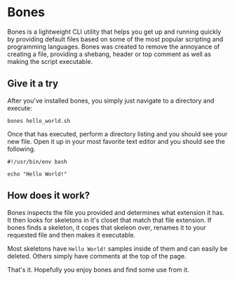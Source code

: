 # Bones

Bones is a lightweight CLI utility that helps you get up and running quickly by providing default files based on some of the most popular scripting and programming languages. Bones was created to remove the annoyance of creating a file, providing a shebang, header or top comment as well as making the script executable.


## Give it a try

After you've installed bones, you simply just navigate to a directory and execute:

```bones hello_world.sh```

Once that has executed, perform a directory listing and you should see your new file. Open it up in your most favorite text editor and you should see the following.

```
#!/usr/bin/env bash

echo "Hello World!"
```

## How does it work?

Bones inspects the file you provided and determines what extension it has. It then looks for skeletons in it's closet that match that file extension. If bones finds a skeleton, it copes that skeleon over, renames it to your requested file and then makes it executable.

Most skeletons have `Hello World!` samples inside of them and can easily be deleted. Others simply have comments at the top of the page.

That's it. Hopefully you enjoy bones and find some use from it.
